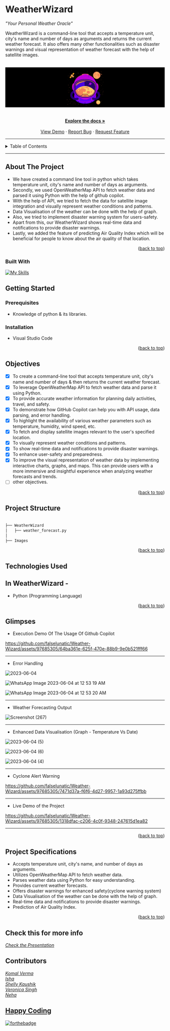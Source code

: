 # WeatherWizard

<i>"Your Personal Weather Oracle"</i>

WeatherWizard is a command-line tool that accepts a temperature unit, city's name and number of days as arguments and returns the current weather forecast. It also offers many other functionalities such as disaster warnings and visual representation of weather forecast with the help of satellite images.
<br/>
<a name="readme-top"></a>

<br />
<div align="center">
  <a href="#">
    <img src="Images/logo.png" alt="background">
  </a>

<p align="center">
    <br />
    <a href="https://github.com/falselunatic/Weather-Wizard"><strong>Explore the docs »</strong></a>
    <br />
    <br />
    <a href="https://github.com/falselunatic/Weather-Wizard">View Demo</a>
    ·
    <a href="https://github.com/falselunatic/Weather-Wizard/issues">Report Bug</a>
    ·
    <a href="https://github.com/falselunatic/Weather-Wizard/issues">Request Feature</a>
  </p>
</div>

---

<!-- TABLE OF CONTENTS -->
<details>
  <summary>Table of Contents</summary>
  <ol>
    <li>
      <a href="#about-the-project">About The Project</a>
      <ul>
        <li><a href="#built-with">Built With</a></li>
      </ul>
    </li>
    <li>
      <a href="#getting-started">Getting Started</a>
      <ul>
        <li><a href="#prerequisites">Prerequisites</a></li>
        <li><a href="#installation">Installation</a></li>
      </ul>
    </li>
    <li><a href="#project-structure">Project Structure</a></li>
    <li><a href="#objectives">Objectives</a></li>
    <li><a href="#technologies-used">Technologies Used</a></li>
    <li><a href="#glimpses">Glimpses</a></li>
    <li><a href="#project-specifications">Project Specifications</a></li>
    <li><a href="#happy-coding">Happy Coding</a></li>
  </ol>
</details>

---

<!-- ABOUT THE PROJECT -->
## About The Project

- We have created a command line tool in python which takes temperature unit, city's name and number of days as arguments.
- Secondly, we  used OpenWeatherMap API to fetch weather data and parsed it using Python with the help of github copilot.
- With the help of API, we tried to fetch the data for satellite image integration and visually represent weather conditions and patterns.
- Data Visualisation of the weather can be done with the help of graph.
- Also, we tried to implement disaster warning system for users-safety.
- Apart from this, our WeatherWizard shows real-time data and notifications to provide disaster warnings.
- Lastly, we added the feature of predicting Air Quality Index which will be beneficial for people to know about the air quality of that location.


<!-- about -->

<p align="right">(<a href="#readme-top">back to top</a>)</p>

### Built With

[![My Skills](https://skillicons.dev/icons?i=python)](https://skillicons.dev)

<!-- GETTING STARTED -->

## Getting Started

### Prerequisites

- Knowledge of python & its libraries.

### Installation

- Visual Studio Code


<p align="right">(<a href="#readme-top">back to top</a>)</p>

## Objectives

- [x] To create a command-line tool that accepts temperature unit, city's name and number of days & then returns the current weather forecast.
- [x] To leverage OpenWeatherMap API to fetch weather data and parse it using Python.
- [x] To provide accurate weather information for planning daily activities, travel, and safety.
- [x] To demonstrate how GitHub Copilot can help you with API usage, data parsing, and error handling.
- [x] To highlight the availability of various weather parameters such as temperature, humidity, wind speed, etc.
- [x] To fetch and display satellite images relevant to the user's specified location.
- [x] To visually represent weather conditions and patterns.
- [x] To show real-time data and notifications to provide disaster warnings.
- [x] To enhance user-safety and preparedness.
- [x] To improve the visual representation of weather data by implementing interactive charts, graphs, and maps. This can provide users with a more immersive and insightful experience when analyzing weather forecasts and trends.
- [ ] other objectives.

<p align="right">(<a href="#readme-top">back to top</a>)</p>

## Project Structure

```

├── WeatherWizard
│   ├── weather_forecast.py
│   
├── Images

```

<p align="right">(<a href="#readme-top">back to top</a>)</p>

## Technologies Used 

## In WeatherWizard -

- Python (Programming Language)

<p align="right">(<a href="#readme-top">back to top</a>)</p>

## Glimpses

- Execution Demo Of The Usage Of Github Copilot

https://github.com/falselunatic/Weather-Wizard/assets/97685305/64ba361e-625f-470e-88b9-9e0b521fff66

---

- Error Handling

![2023-06-04](https://github.com/falselunatic/Weather-Wizard/assets/97685305/d172d744-2a38-4b36-b343-9c059c5461a6)

![WhatsApp Image 2023-06-04 at 12 53 19 AM](https://github.com/falselunatic/Weather-Wizard/assets/97685305/d4da4900-b6e9-4eab-ae9a-5a8fb013b88f)

![WhatsApp Image 2023-06-04 at 12 53 20 AM](https://github.com/falselunatic/Weather-Wizard/assets/97685305/e255173b-a4a0-4993-9fae-35ea17ead1bc)

---

- Weather Forecasting Output

![Screenshot (267)](https://github.com/falselunatic/Weather-Wizard/assets/97685305/81281086-eb65-46cc-b5f3-70d998debe69)

---

- Enhanced Data Visualisation (Graph - Temperature Vs Date)

![2023-06-04 (5)](https://github.com/falselunatic/Weather-Wizard/assets/97685305/4af640a8-f8ff-40ea-b0cb-4cadbfdd68d2)


![2023-06-04 (6)](https://github.com/falselunatic/Weather-Wizard/assets/97685305/9574e72a-6f8f-4f32-b89e-fe9ef3b84d3f)


![2023-06-04 (4)](https://github.com/falselunatic/Weather-Wizard/assets/97685305/adf4d0c0-415a-41f6-8133-5f317d09d770)

---

- Cyclone Alert Warning

https://github.com/falselunatic/Weather-Wizard/assets/97685305/7471d37a-f6f6-4d27-9957-1a93d275ffbb

---

- Live Demo of the Project

https://github.com/falselunatic/Weather-Wizard/assets/97685305/1318dfac-c206-4c0f-9348-247615d1ea82

---


<p align="right">(<a href="#readme-top">back to top</a>)</p>


## Project Specifications

- Accepts temperature unit, city's name, and number of days as arguments.
- Utilizes OpenWeatherMap API to fetch weather data.
- Parses weather data using Python for easy understanding.
- Provides current weather forecasts.
- Offers disaster warnings for enhanced safety(cyclone warning system)
- Data Visualisation of the weather can be done with the help of graph.
- Real-time data and notifications to provide disaster warnings.
- Prediction of Air Quality Index.

<p align="right">(<a href="#readme-top">back to top</a>)</p>


## Check this for more info
<a href="https://www.canva.com/design/DAFksUUuFcw/IiCIiOUeVbViLD-nRc7GIg/view?utm_content=DAFksUUuFcw&utm_campaign=designshare&utm_medium=link&utm_source=publishsharelink">
  <i> Check the Presentation </i>
</a>
</br>

## Contributors

<a href="https://github.com/komalverma04">
  <i> Komal Verma </i><br/>
<a href="https://github.com/falselunatic">
  <i> Isha </i><br/>
<a href="https://github.com/Shelly0041">
  <i> Shelly Kaushik </i><br/>
<a href="https://github.com/Veronica2003">
  <i> Veronica Singh</i><br/>
<a href="https://github.com/neh21">
  <i> Neha </i> <br/>

## Happy Coding

[![forthebadge](https://forthebadge.com/images/badges/built-with-love.svg)](https://forthebadge.com)

